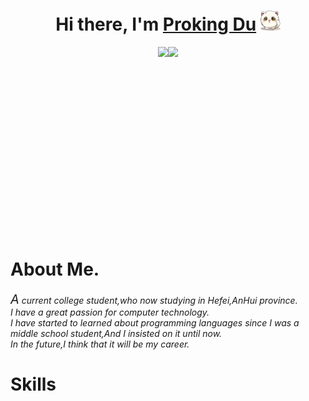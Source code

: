 <h1 align="center">Hi there, I'm <a href="https://www.blackcater.win/" target="_blank">Proking Du</a> <img
        src="hello.png" height="32" /></h1>

<div style="height:300px;display:flex;flex-direction:row;align-items: center;justify-content: center">
    <img style="height:300px" src="https://github-readme-stats.vercel.app/api?username=ProkingDu">
    <img style="height:300px" src="https://github-readme-stats.vercel.app/api/top-langs/?username=ProkingDu&layout=compact">
</div>
<h1>About Me.</h1>

<cite>
    <span style="font-size:20px">A</span> current college student,who now studying in Hefei,AnHui province.
    <br>
    I have a great passion for computer technology.
    <br>
    I have started to learned about programming languages since I was a middle school student,And I insisted on it until now.
    <br>
    In the future,I think that it will be my career.
</cite>

<h1>Skills</h1>
